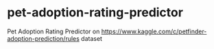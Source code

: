 # pet-adoption-rating-predictor
Pet Adoption Rating Predictor on https://www.kaggle.com/c/petfinder-adoption-prediction/rules dataset
